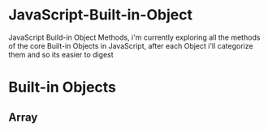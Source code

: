 # JavaScript-Built-in-Object
JavaScript Build-in Object Methods, i'm currently exploring all the methods of the core Built-in Objects in JavaScript, after each Object i'll categorize them and so its easier to digest

# Built-in Objects
## Array
